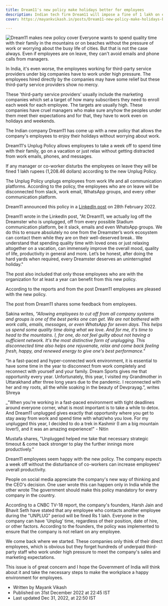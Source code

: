```yaml
---
title: Dream11's new policy make holidays better for employees
description: Indian tech firm Dream11 will impose a fine of 1 lakh on employees who will disturb their colleagues on holidays.
cover: https://mayankvikash.in/posts/Dream11-new-policy-make-holidays-better-for-employees/dream11-new-policy-cover.webp

---
```

![Dream11 makes new policy cover](https://mayankvikash.in/posts/Dream11-new-policy-make-holidays-better-for-employees/dream11-new-policy-cover.webp)
Everyone wants to spend quality time with their family in the mountains or on beaches without the pressure of work or worrying about the busy life of cities. But that is not the case always. Even if employees are on leave, they can't avoid emails and phone calls from managers.  

In India, it's even worse, the employees working for third-party service providers under big companies have to work under high pressure. The employees hired directly by the companies may have some relief but these third-party service providers show no mercy.

These 'third-party service providers' usually include the marketing companies which set a target of how many subscribers they need to enroll each week for each employee.  The targets are usually high. These companies have cruel managers who make sure anyhow the peoples under them meet their expectations and for that, they have to work even on holidays and weekends. 

The Indian company Dream11 has come up with a new policy that allows the company's employees to enjoy their holidays without worrying about work.

Dream11's Unplug Policy allows employees to take a week off to spend time with their family, go on a vacation or just relax without getting distracted from work emails, phones, and messages. 

If any manager or co-worker disturbs the employees on leave they will be fined 1 lakh rupees (1,208.46 dollars) according to the new Unplug Policy.

The Unplug Policy unplugs employees from work life and all communication platforms. According to the policy, the employees who are on leave will be disconnected from slack, work email, WhatsApp groups, and every other communication platform.

Dream11 announced this policy in a [LinkedIn post](https://www.linkedin.com/pulse/take-break-breathe-relax-dream11-unplugged-dream11/) on 28th February 2022.

Dream11 wrote in the LinkedIn post, "At Dream11, we actually log off the Dreamster who is unplugged, off from every possible Stadium communication platform, be it slack, emails and even WhatsApp groups. We do this to ensure absolutely no one from the Dreamster’s work ecosystem can contact them while they are on their well-deserved break.. We understand that spending quality time with loved ones or just relaxing altogether on a vacation, can immensely improve the overall mood, quality of life, productivity in general and more. Let’s be honest, after doing the hard yards when required, every Dreamster deserves an uninterrupted holiday."

The post also included that only those employees who are with the organization for at least a year can benefit from this new policy.

According to the reports and from the post Dream11 employees are pleased with the new policy.

The post from Dream11 shares some feedback from employees.

Sakina writes, _"Allowing employees to cut off from all company systems and groups is one of the best perks one can get. We are not bothered with work calls, emails, messages, or even WhatsApp for seven days. This helps us spend some quality time doing what we love. And for me, it's time to head to the mountains. I, for one, do not feel guilty about not having a sufficient network. It's the most distinctive form of unplugging. This disconnected time also helps one rejuvenate, relax and come back feeling fresh, happy, and renewed energy to give one's best performance."_

“In a fast-paced and hyper-connected work environment, it is essential to have some time in the year to disconnect from work completely and reconnect with yourself and your family. Dream Sports gives me that opportunity every year. Unfortunately, this year, I visited my Grandmother in Uttarakhand after three long years due to the pandemic. I reconnected with her and my roots, all the while soaking in the beauty of Devprayag.”, writes Shreya

_"When you're working in a fast-paced environment with tight deadlines around everyone corner, what is most important is to take a while to detox. And Dream11 unplugged gives exactly that opportunity where you get to stay away from work and spend time with what/who you love. For my unplugged this year, I decided to do a trek in Kashmir (I am a big mountain lover!), and it was an amazing experience!" - Nitin

Mustafa shares, "Unplugged helped me take that necessary strategic timeout & come back stronger to play the further innings more productively."

Dream11 employees seem happy with the new policy. The company expects a week off without the disturbance of co-workers can increase employees' overall productivity.

People on social media appreciate the company's new way of thinking and the CEO's decision. One user wrote this can happen only in India while the other wrote The government should make this policy mandatory for every company in the country.

According to a CNBC TV-18 report, the company's founders, Harsh Jain and Bhavit Seth have stated that any employee who contacts another employee during the "UNPLUG" period will be fined Rs 1 lakh. Everyone in the company can have 'Unplug' time, regardless of their position, date of hire, or other factors. According to the founders, the policy was implemented to ensure that the company is not reliant on any employee.

We come back where we started. These companies only think of their direct employees, which is obvious but they forget hundreds of underpaid third-party staff who work under high pressure to meet the company's sales and marketing expectations.

This issue is of great concern and I hope the Government of India will think about it and take the necessary steps to make the workplace a happy environment for employees.

- Written by Mayank Vikash
- Published on 31st December 2022 at 22:45 IST
- Last updated Dec 31, 2022, at 22:50 IST
